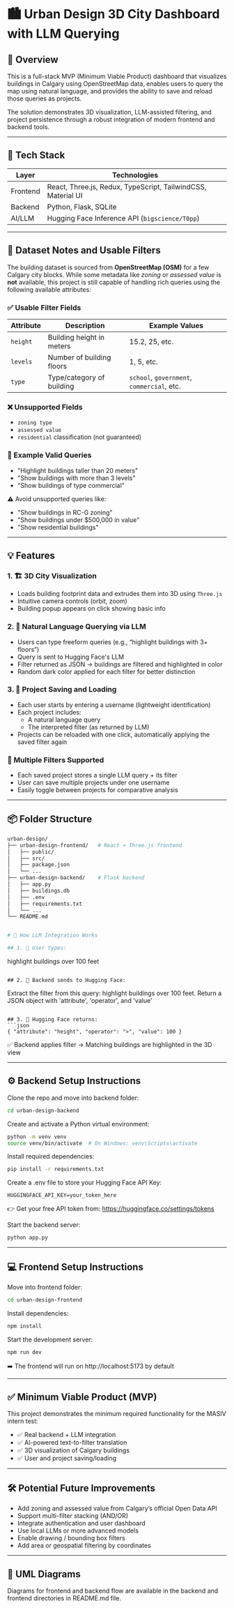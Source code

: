 # 🏙️ Urban Design 3D City Dashboard with LLM Querying

## 🚀 Overview
This is a full-stack MVP (Minimum Viable Product) dashboard that visualizes buildings in Calgary using OpenStreetMap data, enables users to query the map using natural language, and provides the ability to save and reload those queries as projects.

The solution demonstrates 3D visualization, LLM-assisted filtering, and project persistence through a robust integration of modern frontend and backend tools.

---

## 🧰 Tech Stack

| Layer     | Technologies |
|-----------|--------------|
| Frontend  | React, Three.js, Redux, TypeScript, TailwindCSS, Material UI |
| Backend   | Python, Flask, SQLite |
| AI/LLM    | Hugging Face Inference API (`bigscience/T0pp`) |

---

## 📌 Dataset Notes and Usable Filters

The building dataset is sourced from **OpenStreetMap (OSM)** for a few Calgary city blocks. While some metadata like *zoning* or *assessed value* is **not** available, this project is still capable of handling rich queries using the following available attributes:

### ✅ Usable Filter Fields

| Attribute | Description | Example Values |
|-----------|-------------|----------------|
| `height`  | Building height in meters | 15.2, 25, etc. |
| `levels`  | Number of building floors | 1, 5, etc. |
| `type`    | Type/category of building | `school`, `government`, `commercial`, etc. |

### ❌ Unsupported Fields
- `zoning type`
- `assessed value`
- `residential` classification (not guaranteed)

### 🧪 Example Valid Queries

- "Highlight buildings taller than 20 meters"
- "Show buildings with more than 3 levels"
- "Show buildings of type commercial"

⚠️ Avoid unsupported queries like:
- "Show buildings in RC-G zoning"
- "Show buildings under $500,000 in value"
- "Show residential buildings"

---

## 💡 Features

### 1. 🏗️ 3D City Visualization
- Loads building footprint data and extrudes them into 3D using `Three.js`
- Intuitive camera controls (orbit, zoom)
- Building popup appears on click showing basic info

### 2. 💬 Natural Language Querying via LLM
- Users can type freeform queries (e.g., “highlight buildings with 3+ floors”)
- Query is sent to Hugging Face's LLM
- Filter returned as JSON → buildings are filtered and highlighted in color
- Random dark color applied for each filter for better distinction

### 3. 💾 Project Saving and Loading
- Each user starts by entering a username (lightweight identification)
- Each project includes:
  - A natural language query
  - The interpreted filter (as returned by LLM)
- Projects can be reloaded with one click, automatically applying the saved filter again

### 🔁 Multiple Filters Supported
- Each saved project stores a single LLM query + its filter
- User can save multiple projects under one username
- Easily toggle between projects for comparative analysis

---

## 📦 Folder Structure

```bash
urban-design/
├── urban-design-frontend/   # React + Three.js frontend
│   ├── public/
│   ├── src/
│   ├── package.json
│   └── ...
├── urban-design-backend/    # Flask backend
│   ├── app.py
│   ├── buildings.db
│   ├── .env
│   ├── requirements.txt
│   └── ...
└── README.md


# 🧠 How LLM Integration Works

## 1. 🧑 User types:
```
highlight buildings over 100 feet
```

## 2. 🔁 Backend sends to Hugging Face:
```
Extract the filter from this query: highlight buildings over 100 feet.
Return a JSON object with 'attribute', 'operator', and 'value'
```

## 3. 🤖 Hugging Face returns:
```json
{ "attribute": "height", "operator": ">", "value": 100 }
```
✅ Backend applies filter → Matching buildings are highlighted in the 3D view

---

## ⚙️ Backend Setup Instructions

Clone the repo and move into backend folder:
```bash
cd urban-design-backend
```

Create and activate a Python virtual environment:
```bash
python -m venv venv
source venv/bin/activate  # On Windows: venv\Scripts\activate
```

Install required dependencies:
```bash
pip install -r requirements.txt
```

Create a .env file to store your Hugging Face API Key:
```env
HUGGINGFACE_API_KEY=your_token_here
```
👉 Get your free API token from: https://huggingface.co/settings/tokens

Start the backend server:
```bash
python app.py
```

---

## 💻 Frontend Setup Instructions

Move into frontend folder:
```bash
cd urban-design-frontend
```

Install dependencies:
```bash
npm install
```

Start the development server:
```bash
npm run dev
```
➡️ The frontend will run on http://localhost:5173 by default

---

## ✅ Minimum Viable Product (MVP)

This project demonstrates the minimum required functionality for the MASIV intern test:

- ✅ Real backend + LLM integration  
- ✅ AI-powered text-to-filter translation  
- ✅ 3D visualization of Calgary buildings  
- ✅ User and project saving/loading  

---

## 🛠️ Potential Future Improvements

- Add zoning and assessed value from Calgary’s official Open Data API  
- Support multi-filter stacking (AND/OR)  
- Integrate authentication and user dashboard  
- Use local LLMs or more advanced models  
- Enable drawing / bounding box filters  
- Add area or geospatial filtering by coordinates  

---

## 📎 UML Diagrams

Diagrams for frontend and backend flow are available in the backend and frontend directories in README.md file.


